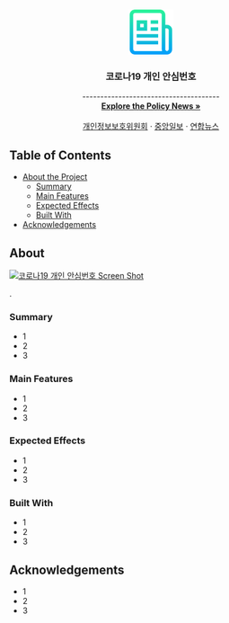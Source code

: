 <!-- PROJECT LOGO -->
<br />
<p align="center">
  <a href="https://www.korea.kr/news/policyNewsView.do?newsId=148884167">
    <img src="https://github.com/960813/jupiterflow-mainpage/blob/master/_private/README.png?raw=true" alt="Logo" width="80" height="80">
  </a>

<h3 align="center">코로나19 개인 안심번호</h3>

  <p align="center">
    --------------------------------------    
    <br />
    <a href="https://www.korea.kr/news/policyNewsView.do?newsId=148884167"><strong>Explore the Policy News »</strong></a>
    <br />
    <br />
    <a href="https://www.edaily.co.kr/news/read?newsId=03588326628954456">개인정보보호위원회</a>
    ·
    <a href="https://news.joins.com/article/24005250">중앙일보</a>
    ·
    <a href="https://www.yna.co.kr/view/AKR20210218118900530">연합뉴스</a>
  </p>
</p>


<!-- TABLE OF CONTENTS -->
## Table of Contents

* [About the Project](#about)
    * [Summary](#summary)
    * [Main Features](#main-features)
    * [Expected Effects](#expected-effects)
    * [Built With](#built-With)
* [Acknowledgements](#acknowledgements)

<!-- ABOUT THE PROJECT -->
## About
[![코로나19 개인 안심번호 Screen Shot](/static/images/project/11/00.jpg)](https://jupiterflow.com/project/9)

.

### Summary
* 1
* 2
* 3

### Main Features
* 1
* 2
* 3

### Expected Effects
* 1
* 2
* 3

### Built With
* 1
* 2
* 3


<!-- Acknowledgements -->
## Acknowledgements
* 1
* 2
* 3

